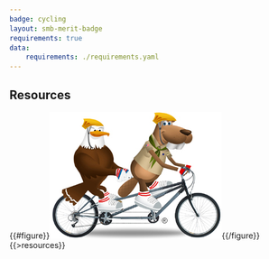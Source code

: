 ```yaml
---
badge: cycling
layout: smb-merit-badge
requirements: true
data:
    requirements: ./requirements.yaml
---
```


## Resources

{{#figure}}<img src="cycling-bucky.jpg" class="W(100%)" />{{/figure}}
{{>resources}}
